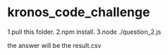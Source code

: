 # kronos_code_challenge
1.pull this folder.
2.npm install.
3.node ./question_2.js

the answer will be the result.csv
